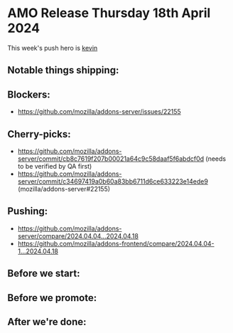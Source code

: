 # AMO Release Thursday 18th April 2024

This week's push hero is [kevin](https://github.com/KevinMind)

## Notable things shipping:

## Blockers:
- https://github.com/mozilla/addons-server/issues/22155

## Cherry-picks:
- https://github.com/mozilla/addons-server/commit/cb8c7619f207b00021a64c9c58daaf5f6abdcf0d (needs to be verified by QA first)
- https://github.com/mozilla/addons-server/commit/c34697419a0b60a83bb6711d6ce633223e14ede9 (mozilla/addons-server#22155)

## Pushing:

- https://github.com/mozilla/addons-server/compare/2024.04.04...2024.04.18
- https://github.com/mozilla/addons-frontend/compare/2024.04.04-1...2024.04.18

## Before we start:

## Before we promote:

## After we're done:

